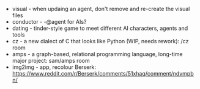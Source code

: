 - visual - when updaing an agent, don't remove and re-create the visual files
- conductor - -@agent for AIs?
- dating - tinder-style game to meet different AI characters, agents and tools
- cz - a new dialect of C that looks like Python (WIP, needs rework): /cz room
- amps - a graph-based, relational programming language, long-time major project: sam/amps room
- img2img - app, recolour Berserk: https://www.reddit.com/r/Berserk/comments/51xhaq/comment/ndvmpbn/
